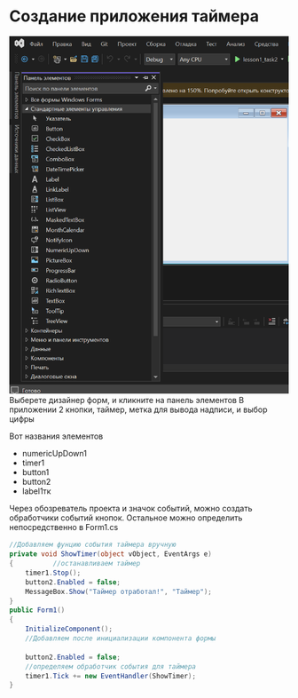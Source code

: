 # Создание приложения таймера
![1](media/lessson1_task2_002.PNG)
Выберете дизайнер форм, и кликните на панель элементов
В приложении 2 кнопки, таймер, метка для вывода надписи, и выбор цифры

Вот названия элементов
* numericUpDown1
* timer1
* button1
* button2
* label1тк

Через обозреватель проекта и значок событий, можно создать обработчики событий
кнопок.
Остальное можно определить непосредственно в Form1.cs

```csharp
//Добавляем фунцию события таймера вручную
private void ShowTimer(object vObject, EventArgs e)
{          //останавливаем таймер
    timer1.Stop();
    button2.Enabled = false;
    MessageBox.Show("Таймер отработал!", "Таймер");
}
public Form1()
{
    InitializeComponent();
    //Добавляем после инициализации компонента формы

    button2.Enabled = false;
    //определяем обработчик события для таймера
    timer1.Tick += new EventHandler(ShowTimer);
}
```
